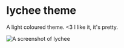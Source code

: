 # lychee theme

A light coloured theme. <3
I like it, it's pretty.

![A screenshot of lychee](https://chee.party/s/liyuj/rozer.png)
